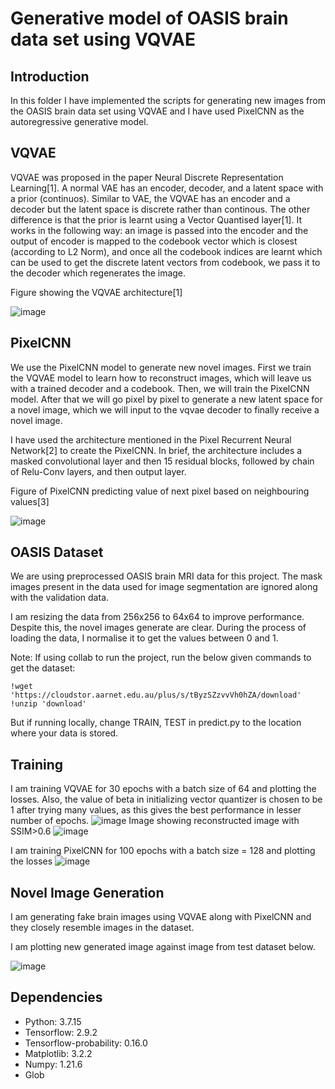 # Generative model of OASIS brain data set using VQVAE

## Introduction
In this folder I have implemented the scripts for generating new images from the OASIS brain data set using VQVAE and I have used PixelCNN as the autoregressive generative model.

## VQVAE
VQVAE was proposed in the paper Neural Discrete Representation Learning[1]. A normal VAE has an encoder, decoder, and a latent space with a prior (continuos). Similar to VAE, the VQVAE has an encoder and a decoder but the latent space is discrete rather than continous. The other difference is that the prior is learnt using a Vector Quantised layer[1]. It works in the following way: an image is passed into the encoder and the output of encoder is mapped to the codebook vector which is closest (according to L2 Norm), and once all the codebook indices are learnt which can be used to get the discrete latent vectors from codebook, we pass it to the decoder which regenerates the image.

Figure showing the VQVAE architecture[1]

![image](readme_images/VQVAE%20structure.png)

## PixelCNN
We use the PixelCNN model to generate new novel images. First we train the VQVAE model to learn how to reconstruct images, which will leave us with a trained decoder and a codebook. Then, we will train the PixelCNN model. After that we will go pixel by pixel to generate a new latent space for a novel image, which we will input to the vqvae decoder to finally receive a novel image.

I have used the architecture mentioned in the Pixel Recurrent Neural Network[2] to create the PixelCNN. In brief, the architecture includes a masked convolutional layer and then 15 residual blocks, followed by chain of Relu-Conv layers, and then output layer. 

Figure of PixelCNN predicting value of next pixel based on neighbouring values[3]

![image](readme_images/PixelCNN.png)


## OASIS Dataset

We are using preprocessed OASIS brain MRI data for this project. The mask images present in the data used for image segmentation are ignored along with the validation data. 

I am resizing the data from 256x256 to 64x64 to improve performance. Despite this, the novel images generate are clear. During the process of loading the data, I normalise it to get the values between 0 and 1.

Note: If using collab to run the project, run the below given commands to get the dataset:

```
!wget 'https://cloudstor.aarnet.edu.au/plus/s/tByzSZzvvVh0hZA/download'
!unzip 'download'
```

But if running locally, change TRAIN, TEST in predict.py to the location where your data is stored.

## Training

I am training VQVAE for 30 epochs with a batch size of 64 and plotting the losses. Also, the value of beta in initializing vector quantizer is chosen to be 1 after trying many values, as this gives the best performance in lesser number of epochs.
![image](readme_images/VQVAE%20loss.png)
Image showing reconstructed image with SSIM>0.6
![image](readme_images/VQVAE%20reconstructed.png)

I am training PixelCNN for 100 epochs with a batch size = 128 and plotting the losses
![image](readme_images/PCNN%20training%20loss.png)

## Novel Image Generation

I am generating fake brain images using VQVAE along with PixelCNN and they closely resemble images in the dataset.

I am plotting new generated image against image from test dataset below.

![image](readme_images/Novel%20images.png)

## Dependencies

* Python: 3.7.15
* Tensorflow: 2.9.2
* Tensorflow-probability: 0.16.0
* Matplotlib: 3.2.2
* Numpy: 1.21.6
* Glob


